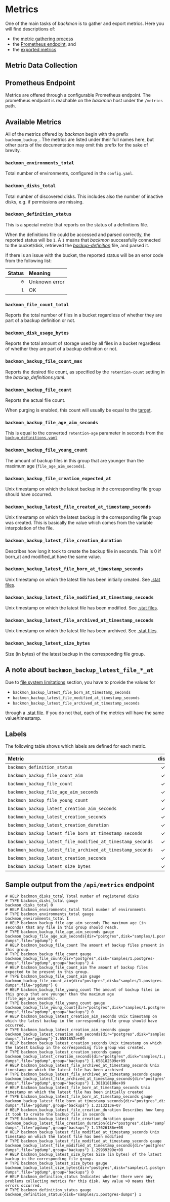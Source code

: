 # Metrics

One of the main tasks of *backmon* is to gather and export metrics.
Here you will find descriptions of:

- the [metric gathering process](#metric-data-collection)
- the [Prometheus endpoint](#prometheus-endpoint), and
- the [exported metrics](#available-metrics)

## Metric Data Collection

## Prometheus Endpoint

Metrics are offered through a configurable Prometheus endpoint.
The prometheus endpoint is reachable on the *backmon* host under the `/metrics` path.

## Available Metrics

All of the metrics offered by *backmon* begin with the prefix `backmon_backup_`.
The metrics are listed under their full names here, but other parts of the documentation may omit this prefix for the
sake of brevity.

### `backmon_environments_total`

Total number of environments, configured in the `config.yaml`.

### `backmon_disks_total`

Total number of discovered disks. This includes also the number of inactive disks, e.g. if permissions are missing.

### `backmon_definition_status`

This is a special metric that reports on the status of a definitions file.

When the definitions file could be accessed and parsed correctly, the reported status will be `1`.
A `1` means that *backmon* successfully connected to the bucket/disk, retrieved the [
*backup-definition*](20-backup-definition/10-overview.md) file, and parsed it.

If there is an issue with the bucket, the reported status will be an error code from the following list:

| Status | Meaning       |
|-------:|:--------------|
|    `0` | Unknown error |
|    `1` | OK            |


### `backmon_file_count_total`

Reports the total number of files in a bucket regardless of whether they are part of a backup definition or not.

### `backmon_disk_usage_bytes`

Reports the total amount of storage used by all files in a bucket regardless of whether they are part of a backup definition or not.

### `backmon_backup_file_count_max`

Reports the desired file count, as specified by the `retention-count` setting in the *backup_definitions.yaml*.

### `backmon_backup_file_count`

Reports the actual file count.

When purging is enabled, this count will usually be equal to the [target](#backmon_backup_file_count_aim).

### `backmon_backup_file_age_aim_seconds`

This is equal to the converted `retention-age` parameter in seconds from the [
`backup_definitions.yaml`](backup-definition/overview)

### `backmon_backup_file_young_count`

The amount of backup files in this group that are younger than the maximum age (`file_age_aim_seconds`).

### `backmon_backup_file_creation_expected_at`

Unix timestamp on which the latest backup in the corresponding file group should have occurred.

### `backmon_backup_latest_file_created_at_timestamp_seconds`

Unix timestamp on which the latest backup in the corresponding file group was created.
This is basically the value which comes from the variable interpolation of the file.

### `backmon_backup_latest_file_creation_duration`

Describes how long it took to create the backup file in seconds. This is 0 if born_at and modified_at have the same
value.

### `backmon_backup_latest_file_born_at_timestamp_seconds`

Unix timestamp on which the latest file has been initially created. See [.stat files](backup-definition/file-dates).

### `backmon_backup_latest_file_modified_at_timestamp_seconds`

Unix timestamp on which the latest file has been modified. See [.stat files](backup-definition/file-dates).

### `backmon_backup_latest_file_archived_at_timestamp_seconds`

Unix timestamp on which the latest file has been archived. See [.stat files](backup-definition/file-dates).

### `backmon_backup_latest_size_bytes`

Size (in bytes) of the latest backup in the corresponding file group.

## A note about `backmon_backup_latest_file_*_at`

Due to [file system limitations](backup-definition/file-dates) section, you have to provide the values for

- `backmon_backup_latest_file_born_at_timestamp_seconds`
- `backmon_backup_latest_file_modified_at_timestamp_seconds`
- `backmon_backup_latest_file_archived_at_timestamp_seconds`

through a [.stat file](backup-definition/file-dates#stat--dotstat-files). If you do not that, each of the metrics will
have the same value/timestamp.

## Labels

The following table shows which labels are defined for each metric.

| Metric                                       | disk | dir | file | group |
|:---------------------------------------------|:----:|:---:|:----:|:-----:|
| `backmon_definition_status`                  |  ✓   |  -  |  -   |   -   |
| `backmon_backup_file_count_aim`              |  ✓   |  ✓  |  ✓   |   -   |
| `backmon_backup_file_count`                  |  ✓   |  ✓  |  ✓   |   ✓   |
| `backmon_backup_file_age_aim_seconds`        |  ✓   |  ✓  |  ✓   |   -   |
| `backmon_backup_file_young_count`            |  ✓   |  ✓  |  ✓   |   ✓   |
| `backmon_backup_latest_creation_aim_seconds` |  ✓   |  ✓  |  ✓   |   -   |
| `backmon_backup_latest_creation_seconds`     |  ✓   |  ✓  |  ✓   |   ✓   |
| `backmon_backup_latest_creation_duration`    |  ✓   |  ✓  |  ✓   |   ✓   |
| `backmon_backup_latest_file_born_at_timestamp_seconds`         |  ✓   |  ✓  |  ✓   |   ✓   |
| `backmon_backup_latest_file_modified_at_timestamp_seconds`     |  ✓   |  ✓  |  ✓   |   ✓   |
| `backmon_backup_latest_file_archived_at_timestamp_seconds`     |  ✓   |  ✓  |  ✓   |   ✓   |
| `backmon_backup_latest_creation_seconds`     |  ✓   |  ✓  |  ✓   |   ✓   |
| `backmon_backup_latest_size_bytes`           |  ✓   |  ✓  |  ✓   |   ✓   |

## Sample output from the `/api/metrics` endpoint

```
# HELP backmon_disks_total Total number of registered disks
# TYPE backmon_disks_total gauge
backmon_disks_total 0
# HELP backmon_environments_total Total number of environments
# TYPE backmon_environments_total gauge
backmon_environments_total 1
# HELP backmon_backup_file_age_aim_seconds The maximum age (in seconds) that any file in this group should reach.
# TYPE backmon_backup_file_age_aim_seconds gauge
backmon_backup_file_age_aim_seconds{dir="postgres",disk="samples/1.postgres-dumps",file="pgdump"} 0
# HELP backmon_backup_file_count The amount of backup files present in this group.
# TYPE backmon_backup_file_count gauge
backmon_backup_file_count{dir="postgres",disk="samples/1.postgres-dumps",file="pgdump",group="backups"} 4
# HELP backmon_backup_file_count_aim The amount of backup files expected to be present in this group.
# TYPE backmon_backup_file_count_aim gauge
backmon_backup_file_count_aim{dir="postgres",disk="samples/1.postgres-dumps",file="pgdump"} 0
# HELP backmon_backup_file_young_count The amount of backup files in this group that are younger than the maximum age (file_age_aim_seconds).
# TYPE backmon_backup_file_young_count gauge
backmon_backup_file_young_count{dir="postgres",disk="samples/1.postgres-dumps",file="pgdump",group="backups"} 0
# HELP backmon_backup_latest_creation_aim_seconds Unix timestamp on which the latest backup in the corresponding file group should have occurred.
# TYPE backmon_backup_latest_creation_aim_seconds gauge
backmon_backup_latest_creation_aim_seconds{dir="postgres",disk="samples/1.postgres-dumps",file="pgdump"} 1.6581852e+09
# HELP backmon_backup_latest_creation_seconds Unix timestamp on which the latest backup in the corresponding file group was created.
# TYPE backmon_backup_latest_creation_seconds gauge
backmon_backup_latest_creation_seconds{dir="postgres",disk="samples/1.postgres-dumps",file="pgdump",group="backups"} 1.658182599e+09
# HELP backmon_backup_latest_file_archived_at_timestamp_seconds Unix timestamp on which the latest file has been archived
# TYPE backmon_backup_latest_file_archived_at_timestamp_seconds gauge
backmon_backup_latest_file_archived_at_timestamp_seconds{dir="postgres",disk="samples/1.postgres-dumps",file="pgdump",group="backups"} 1.381818188e+09
# HELP backmon_backup_latest_file_born_at_timestamp_seconds Unix timestamp on which the latest file has been initially created
# TYPE backmon_backup_latest_file_born_at_timestamp_seconds gauge
backmon_backup_latest_file_born_at_timestamp_seconds{dir="postgres",disk="samples/1.postgres-dumps",file="pgdump",group="backups"} 1.2313213e+07
# HELP backmon_backup_latest_file_creation_duration Describes how long it took to create the backup file in seconds
# TYPE backmon_backup_latest_file_creation_duration gauge
backmon_backup_latest_file_creation_duration{dir="postgres",disk="samples/1.postgres-dumps",file="pgdump",group="backups"} 1.17626186e+08
# HELP backmon_backup_latest_file_modified_at_timestamp_seconds Unix timestamp on which the latest file has been modified
# TYPE backmon_backup_latest_file_modified_at_timestamp_seconds gauge
backmon_backup_latest_file_modified_at_timestamp_seconds{dir="postgres",disk="samples/1.postgres-dumps",file="pgdump",group="backups"} 1.29939399e+08
# HELP backmon_backup_latest_size_bytes Size (in bytes) of the latest backup in the corresponding file group.
# TYPE backmon_backup_latest_size_bytes gauge
backmon_backup_latest_size_bytes{dir="postgres",disk="samples/1.postgres-dumps",file="pgdump",group="backups"} 0
# HELP backmon_definition_status Indicates whether there were any problems collecting metrics for this disk. Any value >0 means that errors occurred.
# TYPE backmon_definition_status gauge
backmon_definition_status{disk="samples/1.postgres-dumps"} 1
```
